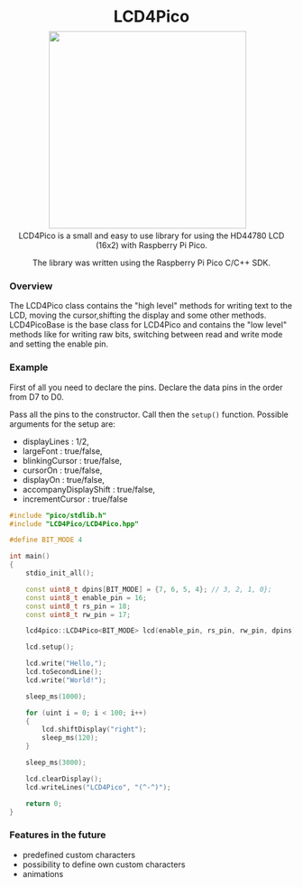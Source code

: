 <h1 align="center">LCD4Pico</h1>

<h1 align="center">
  <img style="margin:-30px 15px -15px 0px;" width="350"
    src="https://user-images.githubusercontent.com/50547116/148704880-7c481e3c-cb6b-4654-8afe-c93fe6fdacee.jpg"/>
</h1>

<p align="center">LCD4Pico is a small and easy to use library for using the HD44780 LCD (16x2) with Raspberry Pi Pico.</p>
<p align="center">The library was written using the Raspberry Pi Pico C/C++ SDK.</p>

### Overview

The LCD4Pico class contains the "high level" methods for writing text to the LCD, moving the cursor,shifting the display and some other methods.
LCD4PicoBase is the base class for LCD4Pico and contains the "low level" methods like for writing raw bits, switching between read and write mode and setting the enable pin.


### Example 
First of all you need to declare the pins.
Declare the data pins in the order from D7 to D0.

Pass all the pins to the constructor.
Call then the ```setup()``` function.
Possible arguments for the setup are:
 - displayLines : 1/2,
 - largeFont : true/false,
 - blinkingCursor : true/false, 
 - cursorOn : true/false, 
 - displayOn : true/false, 
 - accompanyDisplayShift : true/false, 
 - incrementCursor : true/false

```c++
#include "pico/stdlib.h"
#include "LCD4Pico/LCD4Pico.hpp"

#define BIT_MODE 4

int main()
{
    stdio_init_all();

    const uint8_t dpins[BIT_MODE] = {7, 6, 5, 4}; // 3, 2, 1, 0};
    const uint8_t enable_pin = 16;
    const uint8_t rs_pin = 18;
    const uint8_t rw_pin = 17;

    lcd4pico::LCD4Pico<BIT_MODE> lcd(enable_pin, rs_pin, rw_pin, dpins);

    lcd.setup();

    lcd.write("Hello,");
    lcd.toSecondLine();
    lcd.write("World!");

    sleep_ms(1000);

    for (uint i = 0; i < 100; i++)
    {
        lcd.shiftDisplay("right");
        sleep_ms(120);
    }

    sleep_ms(3000);

    lcd.clearDisplay();
    lcd.writeLines("LCD4Pico", "(^-^)");

    return 0;
}
```

 ### Features in the future

 - predefined custom characters
 - possibility to define own custom characters
 - animations
